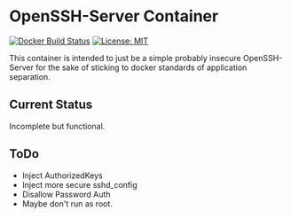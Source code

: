 # OpenSSH-Server Container
[![Docker Build Status](http://hubstatus.container42.com/chamunks/alpine-openssh)](https://registry.hub.docker.com/u/chamunks/alpine-openssh)
[![License: MIT](http://img.shields.io/badge/license-MIT-blue.svg?style=flat-square)](https://github.com/chamunks/alpine-openssh/blob/master/LICENSE)

This container is intended to just be a simple probably insecure OpenSSH-Server for the sake of sticking to docker standards of application separation.  

## Current Status
Incomplete but functional.

## ToDo
- Inject AuthorizedKeys
- Inject more secure sshd_config
- Disallow Password Auth
- Maybe don't run as root.
